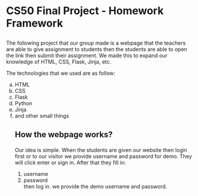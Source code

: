 <p><strong><h1>CS50 Final Project - Homework Framework</p></strong></h1>

<p>The following project that our group made is a webpage that the teachers are able to give assignment to students then the students are able to open the link then submit their assignment. We made this to expand our knowledge of HTML, CSS, Flask, Jinja, etc.</p>
<p>The technologies that we used are as follow:
  <ol type='a'>
    <li>HTML</li>
    <li>CSS</li>
    <li>Flask</li>
    <li>Python</li>
    <li>Jinja</li>
    <li>and other small things</li>
    
 <p><strong><h2>How the webpage works?</p></strong></h2>
    
 <p>Our idea is simple. When the students are given our website then login first or to our visitor we provide username and password for demo. They will click enter or     sign in. After that they fill in:
  <ol>
      <li>username</li>
      <li>password</li>
      then log in. we provide the demo username and password. 
    
    
